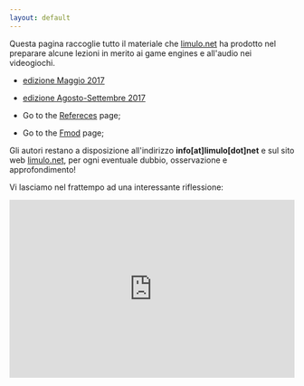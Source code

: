 ```yaml
---
layout: default
---
```


Questa pagina raccoglie tutto il materiale che [limulo.net](http://limulo.net) ha prodotto nel preparare alcune lezioni in merito ai game engines e all'audio nei videogiochi.

* [edizione Maggio 2017](ed-maggio-2017)
* [edizione Agosto-Settembre 2017](ed-agosto-settembre-2017)

* Go to the [Refereces](references) page;
* Go to the [Fmod](fmod) page;

Gli autori restano a disposizione all'indirizzo **info[at]limulo[dot]net** e sul sito web [limulo.net](http://www.limulo.net/), per ogni eventuale dubbio, osservazione e approfondimento!

Vi lasciamo nel frattempo ad una interessante riflessione:

<iframe width="100%" height="315" src="https://www.youtube.com/embed/Zctp972y_Eg" frameborder="0" allowfullscreen></iframe>
